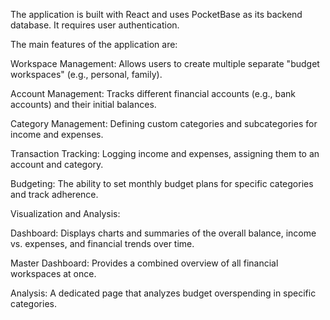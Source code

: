 The application is built with React and uses PocketBase as its backend database. It requires user authentication.

The main features of the application are:

Workspace Management: Allows users to create multiple separate "budget workspaces" (e.g., personal, family).

Account Management: Tracks different financial accounts (e.g., bank accounts) and their initial balances.

Category Management: Defining custom categories and subcategories for income and expenses.

Transaction Tracking: Logging income and expenses, assigning them to an account and category.

Budgeting: The ability to set monthly budget plans for specific categories and track adherence.

Visualization and Analysis:

Dashboard: Displays charts and summaries of the overall balance, income vs. expenses, and financial trends over time.

Master Dashboard: Provides a combined overview of all financial workspaces at once.

Analysis: A dedicated page that analyzes budget overspending in specific categories.
